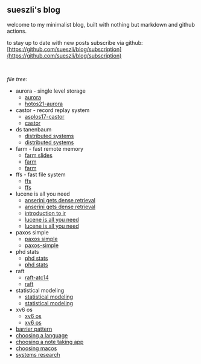## sueszli's blog

welcome to my minimalist blog, built with nothing but markdown and github actions.

to stay up to date with new posts subscribe via github: [https://github.com/sueszli/blog/subscription](https://github.com/sueszli/blog/subscription)

<br>

_file tree:_

- aurora - single level storage
	- [aurora](<./aurora - single level storage/aurora.md>)
	- [hotos21-aurora](<./aurora - single level storage/hotos21-aurora.pdf>)
- castor - record replay system
	- [asplos17-castor](<./castor - record replay system/asplos17-castor.pdf>)
	- [castor](<./castor - record replay system/castor.md>)
- ds tanenbaum
	- [distributed systems](<./ds tanenbaum/distributed systems.md>)
	- [distributed systems](<./ds tanenbaum/distributed systems.pdf>)
- farm - fast remote memory
	- [farm slides](<./farm - fast remote memory/farm slides.pdf>)
	- [farm](<./farm - fast remote memory/farm.md>)
	- [farm](<./farm - fast remote memory/farm.pdf>)
- ffs - fast file system
	- [ffs](<./ffs - fast file system/ffs.md>)
	- [ffs](<./ffs - fast file system/ffs.pdf>)
- lucene is all you need
	- [anserini gets dense retrieval](<./lucene is all you need/anserini gets dense retrieval.md>)
	- [anserini gets dense retrieval](<./lucene is all you need/anserini gets dense retrieval.pdf>)
	- [introduction to ir](<./lucene is all you need/introduction to ir.md>)
	- [lucene is all you need](<./lucene is all you need/lucene is all you need.md>)
	- [lucene is all you need](<./lucene is all you need/lucene is all you need.pdf>)
- paxos simple
	- [paxos simple](<./paxos simple/paxos simple.md>)
	- [paxos-simple](<./paxos simple/paxos-simple.pdf>)
- phd stats
	- [phd stats](<./phd stats/phd stats.md>)
	- [phd stats](<./phd stats/phd stats.pdf>)
- raft
	- [raft-atc14](<./raft/raft-atc14.pdf>)
	- [raft](<./raft/raft.md>)
- statistical modeling
	- [statistical modeling](<./statistical modeling/statistical modeling.md>)
	- [statistical modeling](<./statistical modeling/statistical modeling.pdf>)
- xv6 os
	- [xv6 os](<./xv6 os/xv6 os.md>)
	- [xv6 os](<./xv6 os/xv6 os.pdf>)
- [barrier pattern](<./barrier pattern.md>)
- [choosing a language](<./choosing a language.md>)
- [choosing a note taking app](<./choosing a note taking app.md>)
- [choosing macos](<./choosing macos.md>)
- [systems research](<./systems research.md>)
